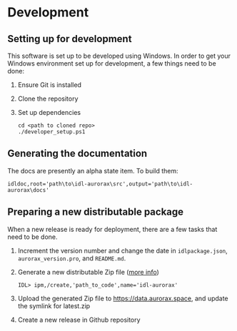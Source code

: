 # Development

## Setting up for development

This software is set up to be developed using Windows. In order to get your Windows environment set up for development, a few things need to be done:

1. Ensure Git is installed
2. Clone the repository
3. Set up dependencies

    ```
    cd <path to cloned repo>
    ./developer_setup.ps1
    ```

## Generating the documentation

The docs are presently an alpha state item. To build them:

```idl
idldoc,root='path\to\idl-aurorax\src',output='path\to\idl-aurorax\docs'
```

## Preparing a new distributable package

When a new release is ready for deployment, there are a few tasks that need to be done.

1. Increment the version number and change the date in `idlpackage.json`, `aurorax_version.pro`, and `README.md`.
2. Generate a new distributable Zip file ([more info](https://www.l3harrisgeospatial.com/docs/ipm.html#CREATE))

    ```idl
    IDL> ipm,/create,'path_to_code',name='idl-aurorax'
    ```

3. Upload the generated Zip file to https://data.aurorax.space, and update the symlink for latest.zip
4. Create a new release in Github repository
